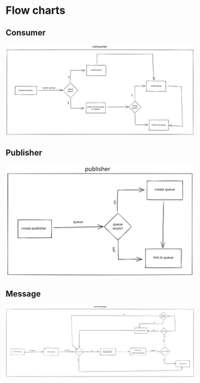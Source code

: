 # Flow charts

## Consumer

![consumer](./consumer-flowchart.svg)

## Publisher

![publisher](./publisher-flowchart.svg)

## Message

![message](./message-flowchart.svg)